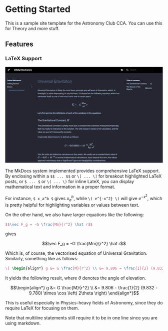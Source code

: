 # Getting Started

This is a sample site template for the Astronomy Club CCA. You can use this for Theory and more stuff.

## Features
### LaTeX Support

![](img/orbital.png)

The MkDocs system implemented provides comprehensive LaTeX support. By enclosing within a `$$ ... $$` or `\[ ... \]` for breakout highlighted LaTeX posts, or `$ ... $` or `\( ... \)` for inline LateX, you can display mathematical text and information in a proper format.

For instance, `$ x_a^b $` gives $x_a^b$, while `\( e^{-x^2} \)` will give $e^{-x^2}$, which is pretty helpful for highlighting variables or values between text.

On the other hand, we also have larger equations like the following:

```latex
$$\vec F_g = -G \frac{Mm}{r^2} \hat r$$
```

gives

$$\vec F_g = -G \frac{Mm}{r^2} \hat r$$

 Which is, of course, the vectorised equation of Universal Gravitation. Similarly, something like as follows:

 ```latex
 \[ \begin{align*} g &= G \frac{M}{r^2} \\ &= 9.806 = \frac{1}{2} (9.832 - 9.780) \times \cos \left( 2\theta \right) \end{align*} \]
 ```

It yields the following result, where $\theta$ denotes the angle of elevation.


$$\begin{align*} g &= G \frac{M}{r^2} \\ &= 9.806 - \frac{1}{2} (9.832 - 9.780) \times \cos \left( 2\theta \right) \end{align*}$$


This is useful especially in Physics-heavy fields of Astronomy, since they do require LaTeX for focusing on them.

Note that multiline statements still require it to be in one line since you are using markdown.